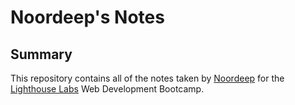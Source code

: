 # Noordeep's Notes
## Summary 
This repository contains all of the notes taken by [Noordeep](https://github.com/noordeep-p) for the [Lighthouse Labs](https://www.lighthouselabs.ca/) Web Development Bootcamp.
